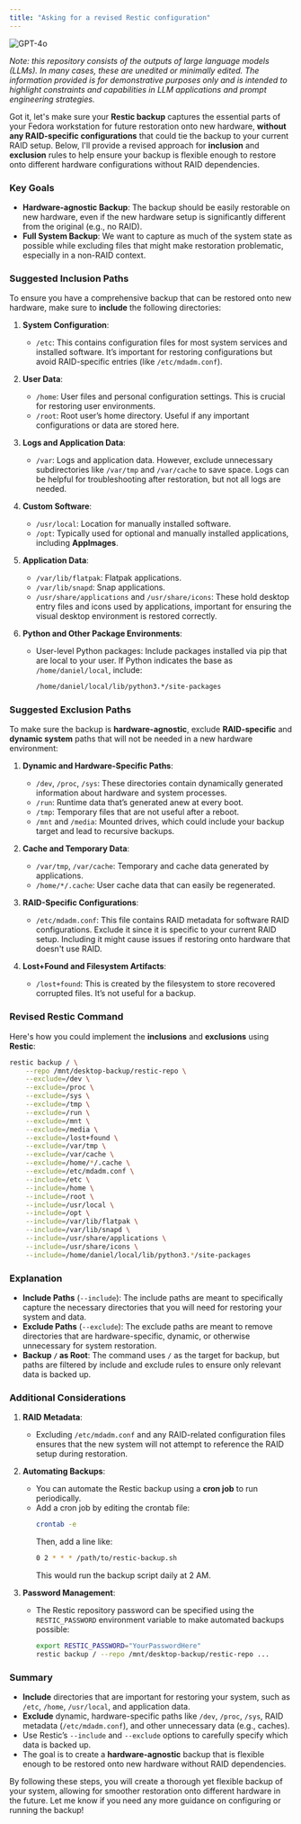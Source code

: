 ```yaml
---
title: "Asking for a revised Restic configuration"
---
```

![GPT-4o](https://img.shields.io/badge/GPT--4o-3333FF?style=for-the-badge&logo=openai&logoColor=white)



*Note: this repository consists of the outputs of large language models (LLMs). In many cases, these are unedited or minimally edited. The information provided is for demonstrative purposes only and is intended to highlight constraints and capabilities in LLM applications and prompt engineering strategies.*


Got it, let's make sure your **Restic backup** captures the essential parts of your Fedora workstation for future restoration onto new hardware, **without any RAID-specific configurations** that could tie the backup to your current RAID setup. Below, I'll provide a revised approach for **inclusion** and **exclusion** rules to help ensure your backup is flexible enough to restore onto different hardware configurations without RAID dependencies.

### Key Goals
- **Hardware-agnostic Backup**: The backup should be easily restorable on new hardware, even if the new hardware setup is significantly different from the original (e.g., no RAID).
- **Full System Backup**: We want to capture as much of the system state as possible while excluding files that might make restoration problematic, especially in a non-RAID context.

### Suggested Inclusion Paths
To ensure you have a comprehensive backup that can be restored onto new hardware, make sure to **include** the following directories:

1. **System Configuration**:
   - `/etc`: This contains configuration files for most system services and installed software. It’s important for restoring configurations but avoid RAID-specific entries (like `/etc/mdadm.conf`).
   
2. **User Data**:
   - `/home`: User files and personal configuration settings. This is crucial for restoring user environments.
   - `/root`: Root user’s home directory. Useful if any important configurations or data are stored here.

3. **Logs and Application Data**:
   - `/var`: Logs and application data. However, exclude unnecessary subdirectories like `/var/tmp` and `/var/cache` to save space. Logs can be helpful for troubleshooting after restoration, but not all logs are needed.

4. **Custom Software**:
   - `/usr/local`: Location for manually installed software.
   - `/opt`: Typically used for optional and manually installed applications, including **AppImages**.

5. **Application Data**:
   - `/var/lib/flatpak`: Flatpak applications.
   - `/var/lib/snapd`: Snap applications.
   - `/usr/share/applications` and `/usr/share/icons`: These hold desktop entry files and icons used by applications, important for ensuring the visual desktop environment is restored correctly.

6. **Python and Other Package Environments**:
   - User-level Python packages: Include packages installed via pip that are local to your user. If Python indicates the base as `/home/daniel/local`, include:
     ```bash
     /home/daniel/local/lib/python3.*/site-packages
     ```

### Suggested Exclusion Paths
To make sure the backup is **hardware-agnostic**, exclude **RAID-specific** and **dynamic system** paths that will not be needed in a new hardware environment:

1. **Dynamic and Hardware-Specific Paths**:
   - `/dev`, `/proc`, `/sys`: These directories contain dynamically generated information about hardware and system processes.
   - `/run`: Runtime data that’s generated anew at every boot.
   - `/tmp`: Temporary files that are not useful after a reboot.
   - `/mnt` and `/media`: Mounted drives, which could include your backup target and lead to recursive backups.

2. **Cache and Temporary Data**:
   - `/var/tmp`, `/var/cache`: Temporary and cache data generated by applications.
   - `/home/*/.cache`: User cache data that can easily be regenerated.

3. **RAID-Specific Configurations**:
   - `/etc/mdadm.conf`: This file contains RAID metadata for software RAID configurations. Exclude it since it is specific to your current RAID setup. Including it might cause issues if restoring onto hardware that doesn't use RAID.

4. **Lost+Found and Filesystem Artifacts**:
   - `/lost+found`: This is created by the filesystem to store recovered corrupted files. It’s not useful for a backup.

### Revised Restic Command
Here's how you could implement the **inclusions** and **exclusions** using **Restic**:

```bash
restic backup / \
    --repo /mnt/desktop-backup/restic-repo \
    --exclude=/dev \
    --exclude=/proc \
    --exclude=/sys \
    --exclude=/tmp \
    --exclude=/run \
    --exclude=/mnt \
    --exclude=/media \
    --exclude=/lost+found \
    --exclude=/var/tmp \
    --exclude=/var/cache \
    --exclude=/home/*/.cache \
    --exclude=/etc/mdadm.conf \
    --include=/etc \
    --include=/home \
    --include=/root \
    --include=/usr/local \
    --include=/opt \
    --include=/var/lib/flatpak \
    --include=/var/lib/snapd \
    --include=/usr/share/applications \
    --include=/usr/share/icons \
    --include=/home/daniel/local/lib/python3.*/site-packages
```

### Explanation
- **Include Paths** (`--include`): The include paths are meant to specifically capture the necessary directories that you will need for restoring your system and data.
- **Exclude Paths** (`--exclude`): The exclude paths are meant to remove directories that are hardware-specific, dynamic, or otherwise unnecessary for system restoration.
- **Backup `/` as Root**: The command uses `/` as the target for backup, but paths are filtered by include and exclude rules to ensure only relevant data is backed up.

### Additional Considerations
1. **RAID Metadata**:
   - Excluding `/etc/mdadm.conf` and any RAID-related configuration files ensures that the new system will not attempt to reference the RAID setup during restoration.

2. **Automating Backups**:
   - You can automate the Restic backup using a **cron job** to run periodically.
   - Add a cron job by editing the crontab file:
     ```bash
     crontab -e
     ```
     Then, add a line like:
     ```bash
     0 2 * * * /path/to/restic-backup.sh
     ```
     This would run the backup script daily at 2 AM.

3. **Password Management**:
   - The Restic repository password can be specified using the `RESTIC_PASSWORD` environment variable to make automated backups possible:
     ```bash
     export RESTIC_PASSWORD="YourPasswordHere"
     restic backup / --repo /mnt/desktop-backup/restic-repo ...
     ```

### Summary
- **Include** directories that are important for restoring your system, such as `/etc`, `/home`, `/usr/local`, and application data.
- **Exclude** dynamic, hardware-specific paths like `/dev`, `/proc`, `/sys`, RAID metadata (`/etc/mdadm.conf`), and other unnecessary data (e.g., caches).
- Use Restic’s `--include` and `--exclude` options to carefully specify which data is backed up.
- The goal is to create a **hardware-agnostic** backup that is flexible enough to be restored onto new hardware without RAID dependencies.

By following these steps, you will create a thorough yet flexible backup of your system, allowing for smoother restoration onto different hardware in the future. Let me know if you need any more guidance on configuring or running the backup!